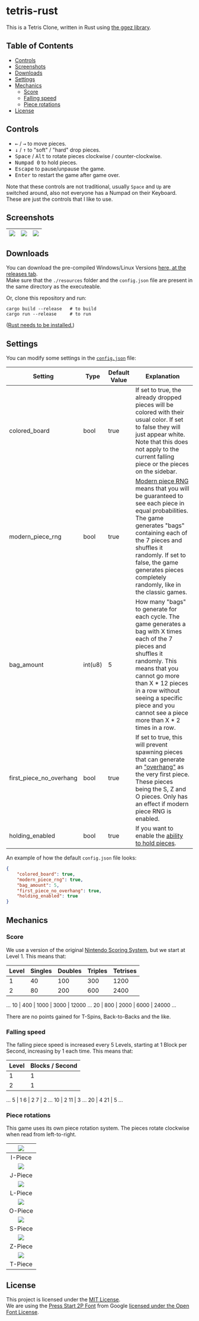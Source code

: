 # tetris-rust

This is a Tetris Clone, written in Rust using [the ggez library](https://github.com/ggez/ggez).  

## Table of Contents

- [Controls](#controls)
- [Screenshots](#screenshots)
- [Downloads](#downloads)
- [Settings](#settings)
- [Mechanics](#mechanics)
  - [Score](#score)
  - [Falling speed](#falling-speed)
  - [Piece rotations](#piece-rotations)
- [License](#license)

## Controls

- <kbd>←</kbd> / <kbd>→</kbd> to move pieces.
- <kbd>↓</kbd> / <kbd>↑</kbd> to "soft" / "hard" drop pieces.
- <kbd>Space</kbd> / <kbd>Alt</kbd> to rotate pieces clockwise / counter-clockwise.
- <kbd>Numpad 0</kbd> to hold pieces.
- <kbd>Escape</kbd> to pause/unpause the game.
- <kbd>Enter</kbd> to restart the game after game over.

Note that these controls are not traditional, usually `Space` and `Up` are switched around, also not everyone has a Numpad on their Keyboard. These are just the controls that I like to use.  

## Screenshots

![](https://i.imgur.com/kwl5utH.png) | ![](https://i.imgur.com/Xo2u0d8.png) | ![](https://i.imgur.com/tj4Kk73.png)
|:---:|:---:|:----:|

## Downloads

You can download the pre-compiled Windows/Linux Versions [here, at the releases tab](https://github.com/atomflunder/tetris-rust/releases).  
Make sure that the `./resources` folder and the `config.json` file are present in the same directory as the executeable.  

Or, clone this repository and run:

```
cargo build --release   # to build
cargo run --release     # to run
```

([Rust needs to be installed.](https://www.rust-lang.org/learn/get-started))

## Settings

You can modify some settings in the [`config.json`](./config.json) file:

| Setting | Type | Default Value | Explanation | 
|---|---|---|---|
| colored_board | bool | true | If set to true, the already dropped pieces will be colored with their usual color. If set to false they will just appear white. Note that this does not apply to the current falling piece or the pieces on the sidebar.
| modern_piece_rng | bool | true | [Modern piece RNG](https://tetris.wiki/Random_Generator) means that you will be guaranteed to see each piece in equal probabilities. The game generates "bags" containing each of the 7 pieces and shuffles it randomly. If set to false, the game generates pieces completely randomly, like in the classic games.
| bag_amount | int(u8) | 5 | How many "bags" to generate for each cycle. The game generates a bag with X times each of the 7 pieces and shuffles it randomly. This means that you cannot go more than X * 12 pieces in a row without seeing a specific piece and you cannot see a piece more than X * 2 times in a row.
| first_piece_no_overhang | bool | true | If set to true, this will prevent spawning pieces that can generate an ["overhang"](https://tetris.wiki/Glossary#O) as the very first piece. These pieces being the S, Z and O pieces. Only has an effect if modern piece RNG is enabled.
| holding_enabled | bool | true | If you want to enable the [ability to hold pieces](https://tetris.wiki/Hold_piece).

An example of how the default `config.json` file looks:

```json
{
    "colored_board": true,
    "modern_piece_rng": true,
    "bag_amount": 5,
    "first_piece_no_overhang": true,
    "holding_enabled": true
}
```

## Mechanics

### Score

We use a version of the original [Nintendo Scoring System](https://tetris.wiki/Scoring#Original_Nintendo_scoring_system), but we start at Level 1. This means that:

Level | Singles | Doubles | Triples | Tetrises
|---|---|---|---|---|
1 | 40 | 100 | 300 | 1200
2 | 80 | 200 | 600 | 2400
... 
10 | 400 | 1000 | 3000 | 12000
... 
20 | 800 | 2000 | 6000 | 24000
...

There are no points gained for T-Spins, Back-to-Backs and the like.

### Falling speed

The falling piece speed is increased every 5 Levels, starting at 1 Block per Second, increasing by 1 each time. This means that:

Level | Blocks / Second
|---|---|
1 | 1
2 | 1
... 
5 | 1
6 | 2
7 | 2
...
10 | 2
11 | 3
...
20 | 4
21 | 5
...

### Piece rotations

This game uses its own piece rotation system. The pieces rotate clockwise when read from left-to-right.

| ![](https://i.imgur.com/eTjpg2J.png) |
|:---:|
| I-Piece |
| ![](https://i.imgur.com/CIppum0.png) |
| J-Piece |
| ![](https://i.imgur.com/TBRI7VH.png) |
| L-Piece |
| ![](https://i.imgur.com/FIvGC2F.png) |
| O-Piece |
| ![](https://i.imgur.com/NyRYCuk.png) |
| S-Piece |
| ![](https://i.imgur.com/erG0vX7.png) |
| Z-Piece |
| ![](https://i.imgur.com/5kHYW1g.png) |
| T-Piece |

## License

This project is licensed under the [MIT License](./LICENSE).  
We are using the [Press Start 2P Font](https://fonts.google.com/specimen/Press+Start+2P) from Google [licensed under the Open Font License](https://fonts.google.com/specimen/Press+Start+2P#license).  
